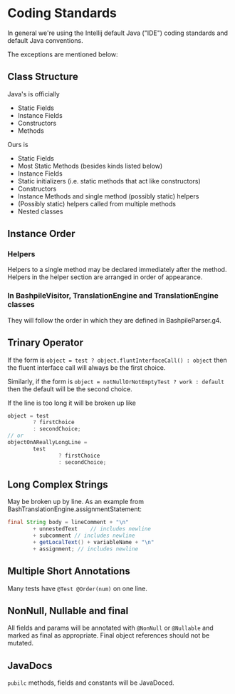 # Coding Standards

In general we're using the Intellij default Java ("IDE") coding standards and default Java conventions.

The exceptions are mentioned below:

## Class Structure
Java's is officially
* Static Fields
* Instance Fields
* Constructors
* Methods

Ours is
* Static Fields
* Most Static Methods (besides kinds listed below)
* Instance Fields
* Static initializers (i.e. static methods that act like constructors)
* Constructors
* Instance Methods and single method (possibly static) helpers
* (Possibly static) helpers called from multiple methods
* Nested classes

## Instance Order

### Helpers

Helpers to a single method may be declared immediately after the method.  Helpers in the helper section are arranged
in order of appearance.

### In BashpileVisitor, TranslationEngine and TranslationEngine classes

They will follow the order in which they are defined in BashpileParser.g4.

## Trinary Operator
If the form is `object = test ? object.fluntInterfaceCall() : object` then the fluent interface call will always
be the first choice.  

Similarly, if the form is `object = notNullOrNotEmptyTest ? work : default` then the default will be the second choice.

If the line is too long it will be broken up like
```java
object = test
        ? firstChoice
        : secondChoice;
// or
objectOnAReallyLongLine =
        test
                ? firstChoice
                : secondChoice;
```

## Long Complex Strings
May be broken up by line.  As an example from BashTranslationEngine.assignmentStatement:
```java
final String body = lineComment + "\n"
        + unnestedText    // includes newline
        + subcomment // includes newline
        + getLocalText() + variableName + "\n"
        + assignment; // includes newline
```

## Multiple Short Annotations
Many tests have `@Test @Order(num)` on one line.

## NonNull, Nullable and final
All fields and params will be annotated with `@NonNull` or `@Nullable` and marked as final as appropriate.
Final object references should not be mutated.

## JavaDocs
`pubilc` methods, fields and constants will be JavaDoced.